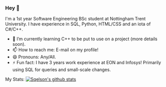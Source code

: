 ### Hey 👋

I'm a 1st year Software Engineering BSc student at Nottingham Trent University. I have experience in SQL, Python, HTML/CSS and an iota of C#/C++.

- 🌱 I’m currently learning C++ to be put to use on a project (more details soon).
- 📫 How to reach me: E-mail on my profile!
- 😄 Pronouns: Any/All.
- ⚡ Fun fact: I have 3 years work experience at EON and Infosys! Primarily using SQL for queries and small-scale changes.

My Stats:
[![Sqelson's github stats](https://github-readme-stats.vercel.app/api?username=sqelson)](https://github.com/sqelson/github-readme-stats)
<!--
**Sqelson/Sqelson** is a ✨ _special_ ✨ repository because its `README.md` (this file) appears on your GitHub profile.
- 🔭 I’m currently working on [REDACTED].
-->
